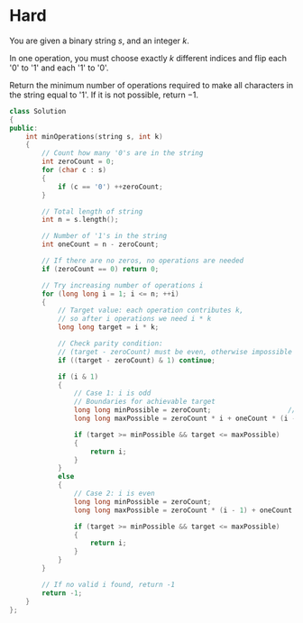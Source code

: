 # Hard

You are given a binary string $s$, and an integer $k$.

In one operation, you must choose exactly $k$ different indices and flip each '0' to '1' and each '1' to '0'.

Return the minimum number of operations required to make all characters in the string equal to '1'. If it is not possible, return $-1$.

```cpp
class Solution
{
public:
    int minOperations(string s, int k)
    {
        // Count how many '0's are in the string
        int zeroCount = 0;
        for (char c : s)
        {
            if (c == '0') ++zeroCount;
        }

        // Total length of string
        int n = s.length();

        // Number of '1's in the string
        int oneCount = n - zeroCount;

        // If there are no zeros, no operations are needed
        if (zeroCount == 0) return 0;

        // Try increasing number of operations i
        for (long long i = 1; i <= n; ++i)
        {
            // Target value: each operation contributes k,
            // so after i operations we need i * k
            long long target = i * k;

            // Check parity condition:
            // (target - zeroCount) must be even, otherwise impossible
            if ((target - zeroCount) & 1) continue;

            if (i & 1)
            {
                // Case 1: i is odd
                // Boundaries for achievable target
                long long minPossible = zeroCount;                   // using one block
                long long maxPossible = zeroCount * i + oneCount * (i - 1);

                if (target >= minPossible && target <= maxPossible)
                {
                    return i;
                }
            }
            else
            {
                // Case 2: i is even
                long long minPossible = zeroCount;
                long long maxPossible = zeroCount * (i - 1) + oneCount * i;

                if (target >= minPossible && target <= maxPossible)
                {
                    return i;
                }
            }
        }

        // If no valid i found, return -1
        return -1;
    }
};
```
